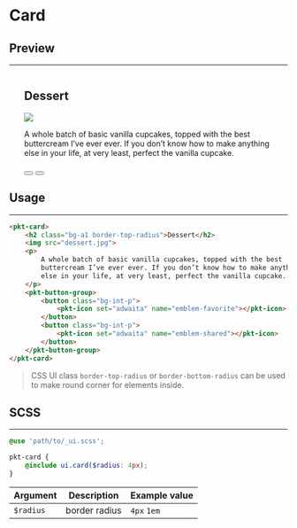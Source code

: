 # Card

## Preview
---
<div style="display: flex; justify-content:center;">
    <pkt-card style="width: 90%; max-width: 450px;">
        <h2 class="bg-a1 border-top-radius">Dessert</h2>
        <img src="/guide/components/card/dessert.jpg">
        <p>
            A whole batch of basic vanilla cupcakes, topped with the best
            buttercream I’ve ever ever. If you don’t know how to make anything
            else in your life, at very least, perfect the vanilla cupcake.
        </p>
        <pkt-button-group>
            <button class="bg-int-p">
                <pkt-icon set="adwaita" name="emblem-favorite"></pkt-icon>
            </button>
            <button class="bg-int-p">
                <pkt-icon set="adwaita" name="emblem-shared"></pkt-icon>
            </button>
        </pkt-button-group>
    </pkt-card>
</div>

## Usage
---
```html
<pkt-card>
    <h2 class="bg-a1 border-top-radius">Dessert</h2>
    <img src="dessert.jpg">
    <p>
        A whole batch of basic vanilla cupcakes, topped with the best
        buttercream I’ve ever ever. If you don’t know how to make anything
        else in your life, at very least, perfect the vanilla cupcake.
    </p>
    <pkt-button-group>
        <button class="bg-int-p">
            <pkt-icon set="adwaita" name="emblem-favorite"></pkt-icon>
        </button>
        <button class="bg-int-p">
            <pkt-icon set="adwaita" name="emblem-shared"></pkt-icon>
        </button>
    </pkt-button-group>
</pkt-card>
```

> CSS UI class `border-top-radius` or `border-bottom-radius` can be used to make round corner for elements inside.

## SCSS
---

```scss
@use 'path/to/_ui.scss';

pkt-card {
    @include ui.card($radius: 4px);
}
```

|Argument|Description|Example value|
|---|---|---|
|`$radius`|border radius|`4px` `1em`|
